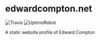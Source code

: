 # edwardcompton.net
![Travis](https://travis-ci.org/e-compton/e-compton.github.io.svg?branch=development) ![UptimeRobot](https://img.shields.io/uptimerobot/ratio/m779689197-1707e0473638bcdbe61fcb44.svg)

A static website profile of Edward Compton
